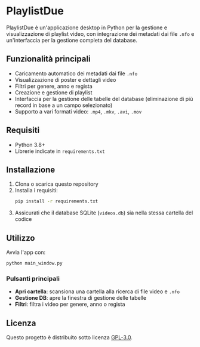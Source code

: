 # PlaylistDue

PlaylistDue è un'applicazione desktop in Python per la gestione e visualizzazione di playlist video, con integrazione dei metadati dai file `.nfo` e un'interfaccia per la gestione completa del database.

## Funzionalità principali

- Caricamento automatico dei metadati dai file `.nfo`
- Visualizzazione di poster e dettagli video
- Filtri per genere, anno e regista
- Creazione e gestione di playlist
- Interfaccia per la gestione delle tabelle del database (eliminazione di più record in base a un campo selezionato)
- Supporto a vari formati video: `.mp4`, `.mkv`, `.avi`, `.mov`

## Requisiti

- Python 3.8+
- Librerie indicate in `requirements.txt`

## Installazione

1. Clona o scarica questo repository
2. Installa i requisiti:
   ```bash
   pip install -r requirements.txt
   ```
3. Assicurati che il database SQLite (`videos.db`) sia nella stessa cartella del codice

## Utilizzo

Avvia l'app con:
```bash
python main_window.py
```

### Pulsanti principali
- **Apri cartella**: scansiona una cartella alla ricerca di file video e `.nfo`
- **Gestione DB**: apre la finestra di gestione delle tabelle
- **Filtri**: filtra i video per genere, anno o regista

## Licenza

Questo progetto è distribuito sotto licenza [GPL-3.0](https://www.gnu.org/licenses/gpl-3.0.html).
